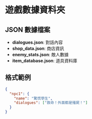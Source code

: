 # 遊戲數據資料夾

## JSON 數據檔案
- **dialogues.json**: 對話內容
- **shop_data.json**: 商店資訊
- **enemy_stats.json**: 敵人數據
- **item_database.json**: 道具資料庫

## 格式範例
```json
{
  "npc1": {
    "name": "驚慌學生",
    "dialogues": ["救命！外面都是殭屍！"]
  }
}
```

